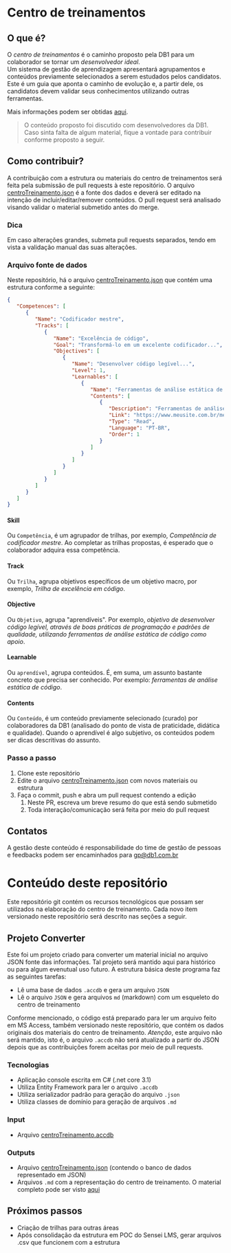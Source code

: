# Centro de treinamentos

## O que é?
O *centro de treinamentos* é o caminho proposto pela DB1 para um colaborador se tornar um _desenvolvedor ideal_.  
Um sistema de gestão de aprendizagem apresentará agrupamentos e conteúdos previamente selecionados a serem estudados pelos candidatos.
Este é um guia que aponta o caminho de evolução e, a partir dele, os candidatos devem validar seus conhecimentos utilizando outras ferramentas.

Mais informações podem ser obtidas [aqui](https://centrodetreinamentos.db1group.com/).

> O conteúdo proposto foi discutido com desenvolvedores da DB1. Caso sinta falta de algum material, fique a vontade para contribuir conforme proposto a seguir.

## Como contribuir?
A contribuição com a estrutura ou materiais do centro de treinamentos será feita pela submissão de pull requests à este repositório.
O arquivo [centroTreinamento.json](Assets/Result/centroTreinamento.json) é a fonte dos dados e deverá ser editado na intenção de incluir/editar/remover conteúdos. O pull request será analisado visando validar o material submetido antes do merge.

### Dica 
Em caso alterações grandes, submeta pull requests separados, tendo em vista a validação manual das suas alterações.

### Arquivo fonte de dados
Neste repositório, há o arquivo [centroTreinamento.json](Assets/Result/centroTreinamento.json) que contém uma estrutura conforme a seguinte:
```json
{
   "Competences": [
      {
         "Name": "Codificador mestre",
         "Tracks": [
            {
               "Name": "Excelência de código",
               "Goal": "Transformá-lo em um excelente codificador...",
               "Objectives": [
                  {
                     "Name": "Desenvolver código legível...",
                     "Level": 1,
                     "Learnables": [
                        {
                           "Name": "Ferramentas de análise estática de código",
                           "Contents": [
                              {
                                 "Description": "Ferramentas de análise estática...",
                                 "Link": "https://www.meusite.com.br/meuConteudo",
                                 "Type": "Read",
                                 "Language": "PT-BR",
                                 "Order": 1
                              }
                           ]
                        }
                     ]
                  }
               ]
            }
         ]
      }
   ]
}
```
#### Skill
Ou `Competência`, é um agrupador de trilhas, por exemplo, _Competência de codificador mestre_. Ao completar as trilhas propostas, é esperado que o colaborador adquira essa competência.

#### Track
Ou `Trilha`, agrupa objetivos específicos de um objetivo macro, por exemplo, _Trilha de excelência em código_.

#### Objective
Ou `Objetivo`, agrupa "aprendíveis". Por exemplo, _objetivo de desenvolver código legível, através de boas práticas de programação e padrões de qualidade, utilizando ferramentas de análise estática de código como apoio_.

#### Learnable
Ou `aprendível`, agrupa conteúdos. É, em suma, um assunto bastante concreto que precisa ser conhecido. Por exemplo: _ferramentas de análise estática de código_.

#### Contents
Ou `Conteúdo`, é um conteúdo previamente selecionado (curado) por colaboradores da DB1 (analisado do ponto de vista de praticidade, didática e qualidade). Quando o aprendível é algo subjetivo, os conteúdos podem ser dicas descritivas do assunto.

### Passo a passo
1. Clone este repositório
2. Edite o arquivo [centroTreinamento.json](Assets/Result/centroTreinamento.json) com novos materiais ou estrutura
3. Faça o commit, push e abra um pull request contendo a edição
   1. Neste PR, escreva um breve resumo do que está sendo submetido
   2. Toda interação/comunicação será feita por meio do pull request

## Contatos
A gestão deste conteúdo é responsabilidade do time de gestão de pessoas e feedbacks podem ser encaminhados para gp@db1.com.br

# Conteúdo deste repositório
Este repositório git contém os recursos tecnológicos que possam ser utilizados na elaboração do centro de treinamento. Cada novo item versionado neste repositório será descrito nas seções a seguir.

## Projeto Converter
Este foi um projeto criado para converter um material inicial no arquivo JSON fonte das informações. Tal projeto será mantido aqui para histórico ou para algum evenutual uso futuro. A estrutura básica deste programa faz as seguintes tarefas:

- Lê uma base de dados `.accdb` e gera um arquivo `JSON`
- Lê o arquivo `JSON` e gera arquivos `md` (markdown) com um esqueleto do centro de treinamento

Conforme mencionado, o código está preparado para ler um arquivo feito em MS Access, também versionado neste repositório, que contém os dados originais dos materiais do centro de treinamento. *Atenção*, este arquivo não será mantido, isto é, o arquivo `.accdb` não será atualizado a partir do JSON depois que as contribuições forem aceitas por meio de pull requests.

### Tecnologias
- Aplicação console escrita em C# (.net core 3.1)
- Utiliza Entity Framework para ler o arquivo `.accdb`
- Utiliza serializador padrão para geração do arquivo `.json`
- Utiliza classes de domínio para geração de arquivos `.md`

### Input
- Arquivo [centroTreinamento.accdb](Assets/centroTreinamento.accdb)
### Outputs
- Arquivo [centroTreinamento.json](Assets/Result/centroTreinamento.json) (contendo o banco de dados representado em JSON)
- Arquivos `.md` com a representação do centro de treinamento. O material completo pode ser visto [aqui](Assets/Result)

## Próximos passos
- Criação de trilhas para outras áreas
- Após consolidação da estrutura em POC do Sensei LMS, gerar arquivos .csv que funcionem com a estrutura 